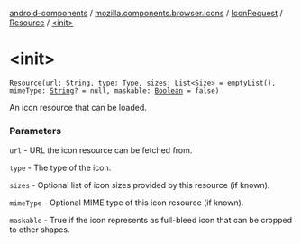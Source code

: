 [android-components](../../../index.md) / [mozilla.components.browser.icons](../../index.md) / [IconRequest](../index.md) / [Resource](index.md) / [&lt;init&gt;](./-init-.md)

# &lt;init&gt;

`Resource(url: `[`String`](https://kotlinlang.org/api/latest/jvm/stdlib/kotlin/-string/index.html)`, type: `[`Type`](-type/index.md)`, sizes: `[`List`](https://kotlinlang.org/api/latest/jvm/stdlib/kotlin.collections/-list/index.html)`<`[`Size`](../../../mozilla.components.concept.engine.manifest/-size/index.md)`> = emptyList(), mimeType: `[`String`](https://kotlinlang.org/api/latest/jvm/stdlib/kotlin/-string/index.html)`? = null, maskable: `[`Boolean`](https://kotlinlang.org/api/latest/jvm/stdlib/kotlin/-boolean/index.html)` = false)`

An icon resource that can be loaded.

### Parameters

`url` - URL the icon resource can be fetched from.

`type` - The type of the icon.

`sizes` - Optional list of icon sizes provided by this resource (if known).

`mimeType` - Optional MIME type of this icon resource (if known).

`maskable` - True if the icon represents as full-bleed icon that can be cropped to other shapes.